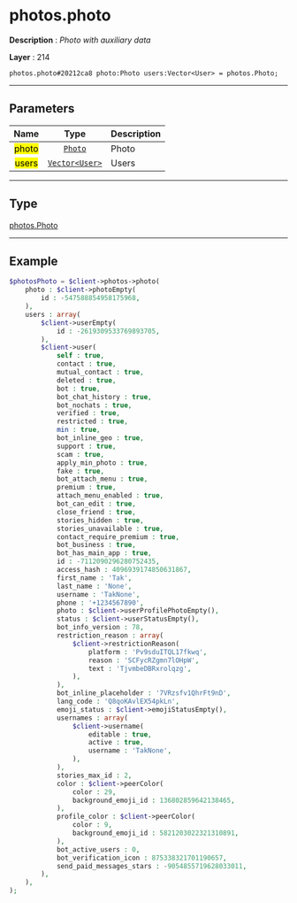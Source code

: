 # photos.photo

**Description** : *Photo with auxiliary data*

**Layer** : 214

```tl
photos.photo#20212ca8 photo:Photo users:Vector<User> = photos.Photo;
```

---

## Parameters

| Name | Type | Description |
| :---: | :---: | :--- |
| <mark>photo</mark> | [`Photo`](type/Photo) | Photo |
| <mark>users</mark> | [`Vector<User>`](type/User) | Users |

---

## Type

[photos.Photo](type/photos.Photo)

---

## Example

```php
$photosPhoto = $client->photos->photo(
	photo : $client->photoEmpty(
		id : -547588854958175968,
	),
	users : array(
		$client->userEmpty(
			id : -2619309533769893705,
		),
		$client->user(
			self : true,
			contact : true,
			mutual_contact : true,
			deleted : true,
			bot : true,
			bot_chat_history : true,
			bot_nochats : true,
			verified : true,
			restricted : true,
			min : true,
			bot_inline_geo : true,
			support : true,
			scam : true,
			apply_min_photo : true,
			fake : true,
			bot_attach_menu : true,
			premium : true,
			attach_menu_enabled : true,
			bot_can_edit : true,
			close_friend : true,
			stories_hidden : true,
			stories_unavailable : true,
			contact_require_premium : true,
			bot_business : true,
			bot_has_main_app : true,
			id : -7112090296280752435,
			access_hash : 4096939174850631867,
			first_name : 'Tak',
			last_name : 'None',
			username : 'TakNone',
			phone : '+1234567890',
			photo : $client->userProfilePhotoEmpty(),
			status : $client->userStatusEmpty(),
			bot_info_version : 78,
			restriction_reason : array(
				$client->restrictionReason(
					platform : 'Pv9sduITQL17fkwq',
					reason : 'SCFycRZgmn7lOHpW',
					text : 'TjvmbeDBRxrolqzg',
				),
			),
			bot_inline_placeholder : '7VRzsfv1QhrFt9nD',
			lang_code : 'Q8qoKAvlEX54pkLn',
			emoji_status : $client->emojiStatusEmpty(),
			usernames : array(
				$client->username(
					editable : true,
					active : true,
					username : 'TakNone',
				),
			),
			stories_max_id : 2,
			color : $client->peerColor(
				color : 29,
				background_emoji_id : 136802859642138465,
			),
			profile_color : $client->peerColor(
				color : 9,
				background_emoji_id : 5821203022321310891,
			),
			bot_active_users : 0,
			bot_verification_icon : 875338321701190657,
			send_paid_messages_stars : -9054855719628033011,
		),
	),
);
```